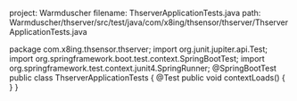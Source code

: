 project: Warmduscher
filename: ThserverApplicationTests.java
path: Warmduscher/thserver/src/test/java/com/x8ing/thsensor/thserver/ThserverApplicationTests.java

package com.x8ing.thsensor.thserver;
import org.junit.jupiter.api.Test;
import org.springframework.boot.test.context.SpringBootTest;
import org.springframework.test.context.junit4.SpringRunner;
@SpringBootTest
public class ThserverApplicationTests {
    @Test
    public void contextLoads() {
    }
}